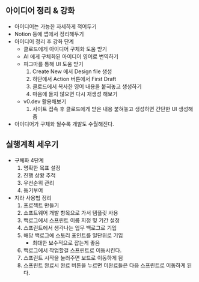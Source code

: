 ## 아이디어 정리 & 강화

- 아이디어는 가능한 자세하게 적어두기
- Notion 등에 앱에서 정리해두기
- 아이디어 정리 후 강화 단계
  - 클로드에게 아이디어 구체화 도움 받기
  - AI 에게 구체화된 아이디어 영어로 번역하기
  - 피그마를 통해 UI 도움 받기
    1. Create New 에서 Design file 생성
    2. 하단에서 Action 버튼에서 First Draft
    3. 클로드에서 복사한 영어 내용을 붙혀놓고 생성하기
    4. 마음에 들지 않으면 다시 재생성 해보기
  - v0.dev 활용해보기
    1. 사이트 접속 후 클로드에게 받은 내용 붙혀놓고 생성하면 간단한 UI 생성해줌
- 아이디어가 구체화 될수록 개발도 수월해진다.

## 실행계획 세우기

- 구체화 4단계
  1. 명확한 목표 설정
  2. 진행 상황 추적
  3. 우선순위 관리
  4. 동기부여
- 지라 사용법 정리
  1. 프로젝트 만들기
  2. 소프트웨어 개발 항목으로 가서 템플릿 사용
  3. 백로그에서 스프린트 이름 지정 및 기간 설정
  4. 스프린트에서 생각나는 업무 백로그로 기입
  5. 해당 백로그에 스토리 포인트를 일단위로 기입
     - 최대한 보수적으로 잡는게 좋음
  6. 백로그에서 작업할걸 스프린트로 이동시킨다.
  7. 스프린트 시작을 눌러주면 보드로 이동하게 됨
  8. 스프린트 완료시 완료 버튼을 누르면 미완료들은 다음 스프린트로 이동하게 된다.
